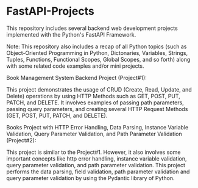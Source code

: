 # FastAPI-Projects
This repository includes several backend web development projects implemented with the Python's FastAPI Framework. 

Note: This repository also includes a recap of all Python topics (such as Object-Oriented Programming in Python, Dictonaries, Variables, Strings, Tuples, Functions, Functional Scopes, Global Scopes, and so forth) along with some related code examples and/or mini projects. 


Book Management System Backend Project (Project#1):

This project demonstrates the usage of CRUD (Create, Read, Update, and Delete) operations by using HTTP Methods such as GET, POST, PUT, PATCH, and DELETE.
It involves examples of passing path parameters, passing query parameters, and creating several HTTP Request Methods (GET, POST, PUT, PATCH, and DELETE).

Books Project with HTTP Error Handling, Data Parsing, Instance Variable Validation, Query Parameter Validation, and Path Parameter Validation (Project#2):

This project is similar to the Project#1. However, it also involves some important concepts like http error handling, instance variable validation,
query parameter validation, and path parameter validation. This project performs the data parsing, field validation, path parameter validation and 
query parameter validation by using the Pydantic library of Python.




